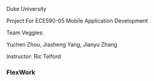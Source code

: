 Duke University

Project For ECE590-05 Mobile Application Development

Team Veggies:

Yuchen Zhou, Jiasheng Yang, Jianyu Zhang

Instructor: Ric Telford


### FlexWork ###